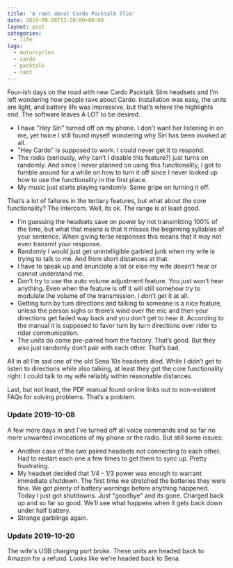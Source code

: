 ```yaml
---
title: 'A rant about Cardo Packtalk Slim'
date: 2019-09-28T13:28:00+00:00
layout: post
categories:
  - life
tags:
  - motorcycles
  - cardo
  - packtalk
  - rant
---
```


Four-ish days on the road with new Cardo Packtalk Slim headsets and I’m left wondering how people rave about Cardo. Installation was easy, the units are light, and battery life was impressive, but that’s where the highlights end. The software leaves A LOT to be desired.

- I have "Hey Siri" turned off on my phone. I don’t want her listening in on me, yet twice I still found myself wondering why Siri has been invoked at all.
- "Hey Cardo" is supposed to work. I could never get it to respond.
- The radio (seriously, why can’t I disable this feature?) just turns on randomly. And since I never planned on using this functionality, I got to fumble around for a while on how to turn it off since I never looked up how to use the functionality in the first place.
- My music just starts playing randomly. Same gripe on turning it off.

That’s a lot of failures in the tertiary features, but what about the core functionality? The intercom. Well, its ok. The range is at least good.

- I’m guessing the headsets save on power by not transmitting 100% of the time, but what that means is that it misses the beginning syllables of your sentence. When giving terse responses this means that it may not even transmit your response.
- Randomly I would just get unintelligible garbled junk when my wife is trying to talk to me. And from short distances at that. 
- I have to speak up and enunciate a lot or else my wife doesn’t hear or cannot understand me.
- Don’t try to use the auto volume adjustment feature. You just won’t hear anything. Even when the feature is off it will still somehow try to modulate the volume of the transmission. I don’t get it at all.
- Getting turn by turn directions and talking to someone is a nice feature, unless the person sighs or there’s wind over the mic and then your directions get faded way back and you don’t get to hear it. According to the manual it is supposed to favor turn by turn directions over rider to rider communication. 
- The units do come pre-paired from the factory. That’s good. But they also just randomly don’t pair with each other. That’s bad.

All in all I’m sad one of the old Sena 10s headsets died. While I didn’t get to listen to directions while also talking, at least they got the core functionality right: I could talk to my wife reliably within reasonable distances.

Last, but not least, the PDF manual found online links out to non-existent FAQs for solving problems. That’s a problem.

### Update 2019-10-08

A few more days in and I've turned off all voice commands and so far no more unwanted invocations of my phone or the radio. But still some issues:

- Another case of the two paired headsets not connecting to each other. Had to restart each one a few times to get them to sync up. Pretty frustrating.
- My headset decided that 1/4 - 1/3 power was enough to warrant immediate shutdown. The first time we stretched the batteries they were fine. We got plenty of battery warnings before anything happened. Today I just got shutdowns. Just "goodbye" and its gone. Charged back up and so far so good. We'll see what happens when it gets back down under half battery.
- Strange garblings again.

### Update 2019-10-20

The wife's USB charging port broke. These units are headed back to Amazon for a refund.
Looks like we're headed back to Sena.